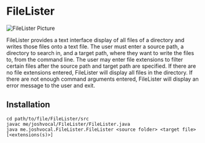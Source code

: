 # FileLister

![FileLister Picture](https://github.com/joshvocal/FileLister/blob/master/example.png)

 FileLister provides a text interface display of all files of a directory
 and writes those files onto a text file. The user must enter a source path,
 a directory to search in, and a target path, where they want to write the files to,
 from the command line. The user may enter file extensions to filter certain files after
 the source path and target path are specified. If there are no file extensions entered,
 FileLister will display all files in the directory. If there are not enough command
 arguments entered, FileLister will display an error message to the user and exit.

## Installation

```
cd path/to/file/FileLister/src
javac me/joshvocal/FileLister/FileLister.java
java me.joshvocal.FileLister.FileLister <source folder> <target file> [<extensions(s)>]
```
